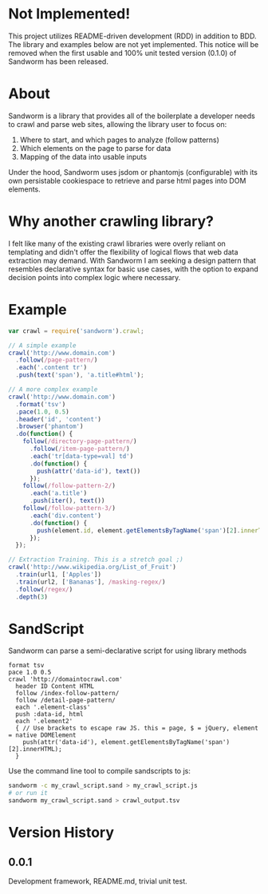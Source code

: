 # Not Implemented!

This project utilizes README-driven development (RDD) in addition to BDD.  The library and examples below are not yet implemented.  This notice will be removed when the first usable and 100% unit tested version (0.1.0) of Sandworm has been released.

# About

Sandworm is a library that provides all of the boilerplate a developer needs to crawl and parse web sites, allowing the library user to focus on:

1. Where to start, and which pages to analyze (follow patterns)
2. Which elements on the page to parse for data
3. Mapping of the data into usable inputs

Under the hood, Sandworm uses jsdom or phantomjs (configurable) with its own persistable cookiespace to retrieve and parse html pages into DOM elements.

# Why another crawling library?

I felt like many of the existing crawl libraries were overly reliant on templating and didn't offer the flexibility of logical flows that web data extraction may demand.
With Sandworm I am seeking a design pattern that resembles declarative syntax for basic use cases, with the option to expand decision points into complex logic where necessary.

# Example

```js
var crawl = require('sandworm').crawl;

// A simple example
crawl('http://www.domain.com')
  .follow(/page-pattern/)
  .each('.content tr')
  .push(text('span'), 'a.title#html');

// A more complex example
crawl('http://www.domain.com')
  .format('tsv')
  .pace(1.0, 0.5)
  .header('id', 'content')
  .browser('phantom')
  .do(function() {
    follow(/directory-page-pattern/)
      .follow(/item-page-pattern/)
      .each('tr[data-type=val] td')
      .do(function() {
        push(attr('data-id'), text())
      });
    follow(/follow-pattern-2/)
      .each('a.title')
      .push(iter(), text())
    follow(/follow-pattern-3/)
      .each('div.content')
      .do(function() {
        push(element.id, element.getElementsByTagName('span')[2].innerText)
      });
  });

// Extraction Training. This is a stretch goal ;)
crawl('http://www.wikipedia.org/List_of_Fruit')
  .train(url1, ['Apples'])
  .train(url2, ['Bananas'], /masking-regex/)
  .follow(/regex/)
  .depth(3)
```


# SandScript

Sandworm can parse a semi-declarative script for using library methods

```sandscript
format tsv
pace 1.0 0.5
crawl 'http://domaintocrawl.com'
  header ID Content HTML
  follow /index-follow-pattern/
  follow /detail-page-pattern/
  each '.element-class'
  push :data-id, html
  each '.element2'
  { // Use brackets to escape raw JS. this = page, $ = jQuery, element = native DOMElement
    push(attr('data-id'), element.getElementsByTagName('span')[2].innerHTML);
  }
```
Use the command line tool to compile sandscripts to js:

```sh
sandworm -c my_crawl_script.sand > my_crawl_script.js
# or run it
sandworm my_crawl_script.sand > crawl_output.tsv
```

# Version History

## 0.0.1

Development framework, README.md, trivial unit test.
